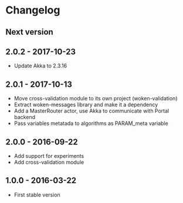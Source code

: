 
# Changelog

## Next version

## 2.0.2 - 2017-10-23

* Update Akka to 2.3.16

## 2.0.1 - 2017-10-13

* Move cross-validation module to its own project (woken-validation)
* Extract woken-messages library and make it a dependency
* Add a MasterRouter actor, use Akka to communicate with Portal backend
* Pass variables metatada to algorithms as PARAM_meta variable

## 2.0.0 - 2016-09-22

* Add support for experiments
* Add cross-validation module

## 1.0.0 - 2016-03-22

* First stable version

